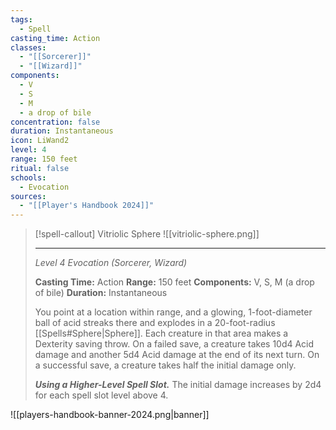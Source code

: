 ```yaml
---
tags:
  - Spell
casting_time: Action
classes:
  - "[[Sorcerer]]"
  - "[[Wizard]]"
components:
  - V
  - S
  - M
  - a drop of bile
concentration: false
duration: Instantaneous
icon: LiWand2
level: 4
range: 150 feet
ritual: false
schools:
  - Evocation
sources: 
  - "[[Player's Handbook 2024]]"
---
```

>[!spell-callout] Vitriolic Sphere
>![[vitriolic-sphere.png]]
>
>---
>_Level 4 Evocation (Sorcerer, Wizard)_
>
>**Casting Time:** Action
>**Range:** 150 feet
>**Components:** V, S, M (a drop of bile)
>**Duration:** Instantaneous
>
>You point at a location within range, and a glowing, 1-foot-diameter ball of acid streaks there and explodes in a 20-foot-radius [[Spells#Sphere\|Sphere]]. Each creature in that area makes a Dexterity saving throw. On a failed save, a creature takes 10d4 Acid damage and another 5d4 Acid damage at the end of its next turn. On a successful save, a creature takes half the initial damage only.
>
>**_Using a Higher-Level Spell Slot._** The initial damage increases by 2d4 for each spell slot level above 4.


![[players-handbook-banner-2024.png|banner]]